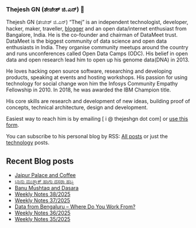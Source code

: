 ### Thejesh GN (ತೇಜೇಶ್ ಜಿ.ಎನ್) 👋

Thejesh GN (ತೇಜೇಶ್ ಜಿ.ಎನ್) “Thej” is an independent technologist, developer, hacker, maker, traveller, [blogger](https://thejeshgn.com/) and an open data/internet enthusiast from Bangalore, India. He is the co-founder and chairman of DataMeet trust. DataMeet is the biggest community of data science and open data enthusiasts in India. They organise community meetups around the country and runs unconferences called Open Data Camps (ODC). His belief in open data and open research lead him to open up his genome data(DNA) in 2013.

He loves hacking open source software, researching and developing products, speaking at events and hosting workshops. His passion for using technology for social change won him the Infosys Community Empathy Fellowship in 2010. In 2018, he was awarded the IBM Champion title.

His core skills are research and development of new ideas, building proof of concepts, technical architecture, design and development.

Easiest way to reach him is by emailing [ i @ thejeshgn dot com] or [use this form](https://thejeshgn.com/contact/).

You can subscribe to his personal blog by RSS: [All posts](https://feeds.thejeshgn.com/thejeshgn) or just the [technology](https://feeds.thejeshgn.com/technology) posts.

## Recent Blog posts
<!-- BLOG-POST-LIST:START -->
- [Jaipur Palace and Coffee](https://thejeshgn.com/2025/09/25/jaipur-palace-and-coffee/)
- [ಭಾನು ಮುಶ್ತಾಕ್ ಹಾಗು ದಸರಾ ಹಬ್ಬ](https://thejeshgn.com/2025/09/20/banu-mushtaq-and-dasara-habba/)
- [Banu Mushtaq and Dasara](https://thejeshgn.com/2025/09/20/banu-mushtaq-and-dasara/)
- [Weekly Notes 38/2025](https://thejeshgn.com/2025/09/19/weekly-notes-38-2025/)
- [Weekly Notes 37/2025](https://thejeshgn.com/2025/09/12/weekly-notes-37-2025/)
- [Data from Bengaluru – Where Do You Work From?](https://thejeshgn.com/2025/09/06/data-from-bengaluru-where-do-you-work-from/)
- [Weekly Notes 36/2025](https://thejeshgn.com/2025/09/05/weekly-notes-36-2025/)
- [Weekly Notes 35/2025](https://thejeshgn.com/2025/08/29/weekly-notes-35-2025/)
<!-- BLOG-POST-LIST:END -->
